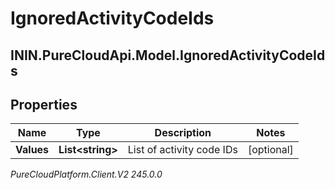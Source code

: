 # IgnoredActivityCodeIds

## ININ.PureCloudApi.Model.IgnoredActivityCodeIds

## Properties

|Name | Type | Description | Notes|
|------------ | ------------- | ------------- | -------------|
| **Values** | **List&lt;string&gt;** | List of activity code IDs | [optional] |



_PureCloudPlatform.Client.V2 245.0.0_
